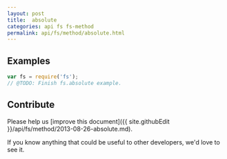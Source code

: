 ```yaml
---
layout: post
title:  absolute
categories: api fs fs-method
permalink: api/fs/method/absolute.html
---
```


## Examples

```javascript
var fs = require('fs');
// @TODO: Finish fs.absolute example.
```

## Contribute

Please help us [improve this document]({{ site.githubEdit }}/api/fs/method/2013-08-26-absolute.md).

If you know anything that could be useful to other developers, we'd love to see it.


